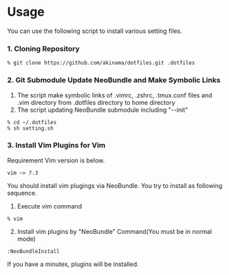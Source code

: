 # Usage

You can use the following script to install various setting files.

### 1. Cloning Repository

```
% git clone https://github.com/akinama/dotfiles.git .dotfiles
```

### 2. Git Submodule Update NeoBundle and Make Symbolic Links

1. The script make symbolic links of .vimrc, .zshrc, .tmux.conf files and .vim directory from .dotfiles directory to home directory
2. The script updating NeoBundle submodule including "--init"

```
% cd ~/.dotfiles
% sh setting.sh
```

### 3. Install Vim Plugins for Vim

Requirement Vim version is below.

```
vim ~> 7.3
```

You should install vim plugings via NeoBundle. You try to install as following sequence.

1. Execute vim command

```
% vim
```

2. Install vim plugins by "NeoBundle" Command(You must be in normal mode)

```
:NeoBundleInstall
```

If you have a minutes, plugins will be installed.
